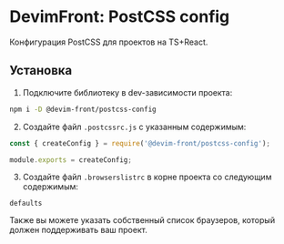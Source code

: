 # DevimFront: PostCSS config

Конфигурация PostCSS для проектов на TS+React.

## Установка

1. Подключите библиотеку в dev-зависимости проекта:

```bash
npm i -D @devim-front/postcss-config
```

2. Создайте файл `.postcssrc.js` с указанным содержимым:

```javascript
const { createConfig } = require('@devim-front/postcss-config');

module.exports = createConfig;
```

3. Создайте файл `.browserslistrc` в корне проекта со следующим содержимым:

```
defaults
```

Также вы можете указать собственный список браузеров, который должен поддерживать ваш проект.
